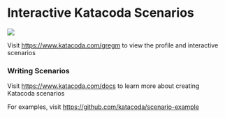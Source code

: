 # Interactive Katacoda Scenarios

[![](http://shields.katacoda.com/katacoda/gregm/count.svg)](https://www.katacoda.com/gregm "Get your profile on Katacoda.com")

Visit https://www.katacoda.com/gregm to view the profile and interactive scenarios

### Writing Scenarios
Visit https://www.katacoda.com/docs to learn more about creating Katacoda scenarios

For examples, visit https://github.com/katacoda/scenario-example

